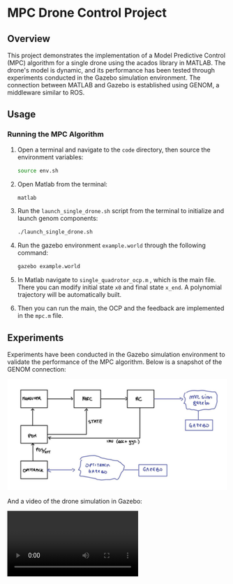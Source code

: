 # MPC Drone Control Project

## Overview

This project demonstrates the implementation of a Model Predictive Control (MPC) algorithm for a single drone using the acados library in MATLAB. The drone's model is dynamic, and its performance has been tested through experiments conducted in the Gazebo simulation environment. The connection between MATLAB and Gazebo is established using GENOM, a middleware similar to ROS.   

## Usage

### Running the MPC Algorithm

1. Open a terminal and navigate to the `code` directory, then source the environment variables:
   ```bash
   source env.sh
   ```
2. Open Matlab from the terminal:
   ```bash
   matlab
   ```
3. Run the `launch_single_drone.sh` script from the terminal to initialize and launch genom components:
   ```bash
   ./launch_single_drone.sh
   ```
4. Run the gazebo environment `example.world` through the following command:
   ```bash
   gazebo example.world
   ```
5. In Matlab navigate to `single_quadrotor_ocp.m` , which is the main file. There you can modify initial state `x0` and final state `x_end`. 
   A polynomial trajectory will be automatically built.

6. Then you can run the main, the OCP and the feedback are implemented in the `mpc.m` file.

## Experiments
Experiments have been conducted in the Gazebo simulation environment to validate the performance of the MPC algorithm. Below is a snapshot of the GENOM connection:

![resources/genom_connection.png](https://github.com/Emanuele1202/Full-MPC-for-drone/blob/main/resources/genom_components_connections.png)

And a video of the drone simulation in Gazebo:
   
   ![resources/drone_simulation.png](https://github.com/Emanuele1202/Full-MPC-for-drone/blob/main/resources/gazebo_example.webm)
